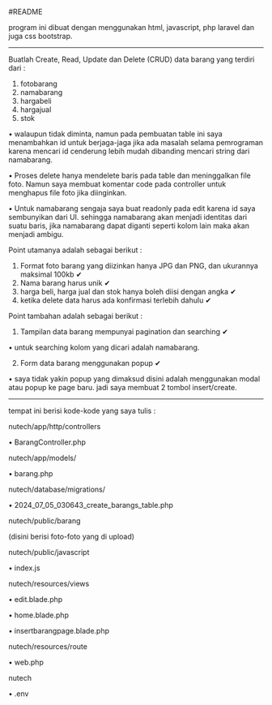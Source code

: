 #README

program ini dibuat dengan menggunakan html, javascript, php laravel dan juga css bootstrap.

----------
Buatlah Create, Read, Update dan Delete (CRUD) data barang yang terdiri dari :

1. fotobarang
2. namabarang
3. hargabeli
4. hargajual
5. stok

  •  walaupun tidak diminta, namun pada pembuatan table ini saya menambahkan id untuk berjaga-jaga jika ada masalah selama pemrograman karena mencari id cenderung lebih mudah dibanding mencari string dari namabarang.
  
  •  Proses delete hanya mendelete baris pada table dan meninggalkan file foto. Namun saya membuat komentar code pada controller untuk menghapus file foto jika diinginkan.

  • Untuk namabarang sengaja saya buat readonly pada edit karena id saya sembunyikan dari UI. sehingga namabarang akan menjadi identitas dari suatu baris, jika namabarang dapat diganti seperti kolom lain maka akan menjadi ambigu.

Point utamanya adalah sebagai berikut :

1. Format foto barang yang diizinkan hanya JPG dan PNG, dan ukurannya maksimal 100kb ✔
2. Nama barang harus unik ✔
3. harga beli, harga jual dan stok hanya boleh diisi dengan angka ✔
4. ketika delete data harus ada konfirmasi terlebih dahulu ✔

Point tambahan adalah sebagai berikut :
1. Tampilan data barang mempunyai pagination dan searching ✔
   
  • untuk searching kolom yang dicari adalah namabarang.
   
2. Form data barang menggunakan popup ✔

  • saya tidak yakin popup yang dimaksud disini adalah menggunakan modal atau popup ke page baru. jadi saya membuat 2 tombol insert/create.

-----------------------------

tempat ini berisi kode-kode yang saya tulis :

nutech/app/http/controllers

  • BarangController.php


nutech/app/models/

  • barang.php


nutech/database/migrations/

  • 2024_07_05_030643_create_barangs_table.php
  

nutech/public/barang

  (disini berisi foto-foto yang di upload)
  

nutech/public/javascript

  • index.js


nutech/resources/views


  • edit.blade.php

  
  • home.blade.php

  
  • insertbarangpage.blade.php

  

nutech/resources/route


  • web.php
  


nutech


  • .env

